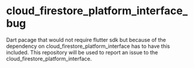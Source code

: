 # cloud_firestore_platform_interface_bug
Dart pacage that would not require flutter sdk but because of the dependency on cloud_firestore_platform_interface has to have this included. This repository will be used to report an issue to the cloud_firestore_platform_interface. 
